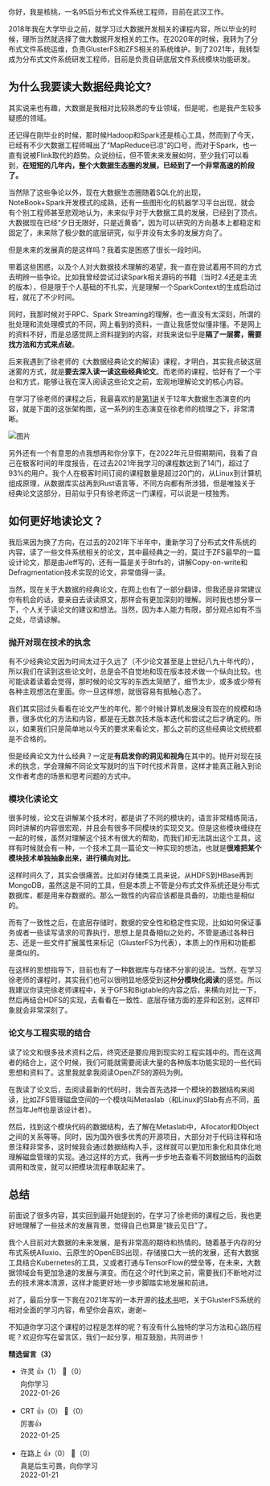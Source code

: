 你好，我是核桃，一名95后分布式文件系统工程师，目前在武汉工作。

2018年我在大学毕业之前，就学习过大数据开发相关的课程内容，所以毕业的时候，理所当然就选择了做大数据开发相关的工作。在2020年的时候，我转为了分布式文件系统运维，负责GlusterFS和ZFS相关的系统维护。到了2021年，我转型成为分布式文件系统研发工程师，目前是负责自研底层文件系统模块功能研发。

## **为什么我要读大数据经典论文?**

其实说来也有趣，大数据是我相对比较熟悉的专业领域，但是呢，也是我产生较多疑惑的领域。

还记得在刚毕业的时候，那时候Hadoop和Spark还是核心工具，然而到了今天，已经有不少大数据工程师喊出了“MapReduce已凉”的口号，而对于Spark，也一直有说被Flink取代的趋势。众说纷纭，但不管未来发展如何，至少我们可以看到，**在短短的几年内，整个大数据生态圈的发展，已经到了一个非常高速的阶段了。**

当然除了这些争论以外，现在大数据生态圈随着SQL化的出现，NoteBook+Spark开发模式的成熟，还有一些图形化的机器学习平台出现，就会有个别工程师甚至悲观地认为，未来似乎对于大数据工具的发展，已经到了顶点。大数据现在已经“夕日无限好，只是近黄昏”，因为可以研究的方向基本上都稳定和固定了，未来除了极少数的底层研究，似乎并没有太多的发展方向了。

但是未来的发展真的是这样吗？我着实是困惑了很长一段时间。

带着这些困惑，以及个人对大数据技术理解的渴望，我一直在尝试着用不同的方式去明辨一些争论。比如我曾经尝试过读Spark相关源码的书籍（当时2.4还是主流的版本），但是限于个人基础的不扎实，光是理解一个SparkContext的生成启动过程，就花了不少时间。

同时，我那时候对于RPC、Spark Streaming的理解，也一直没有太深刻，所谓的批处理和流处理模式的不同，网上看到的资料，一直让我感觉似懂非懂。不是网上的资料不好，而是总感觉网上资料提到的内容，对我来说似乎是**隔了一层雾，需要找方法和方式来点破**。

后来我遇到了徐老师的《大数据经典论文的解读》课程，才明白，其实我点破这层迷雾的方式，就是**要去深入读一读这些经典论文**。而老师的课程，恰好有了一个平台和方式，能够让我在深入阅读这些论文之前，宏观地理解论文的核心内容。

在学习了徐老师的课程之后，我最喜欢的是[第1讲](https://time.geekbang.org/column/article/418480)关于12年大数据生态演变的内容，就是下面的这张架构图，这一系列的生态演变在徐老师的梳理之下，非常清晰。

![图片](https://static001.geekbang.org/resource/image/ab/da/ab1c016f10e2454bbe72605c56fbdfda.jpg?wh=1920x1709)

另外还有一个有意思的点我想再和你分享下，在2022年元旦假期期间，我看了自己在极客时间的年度报告，在过去2021年我学习的课程数达到了14门，超过了93%的用户。我个人在极客时间订阅的课程数量是超过20门的，从Linux到计算机组成原理，从数据库实战再到Rust语言等，不同方向都有所涉猎，但是唯独关于经典论文这部分，目前似乎只有徐老师这一门课程，可以说是一枝独秀。

## **如何更好地读论文？**

我后来因为换了方向，在过去的2021年下半年中，重新学习了分布式文件系统的内容，读了一些文件系统相关的论文，其中最经典之一的，莫过于ZFS最早的一篇设计论文，那是由Jeff写的，还有一篇是关于Btrfs的，讲解Copy-on-write和Defragmentation技术实现的论文，非常值得一读。

当然，现在关于大数据的经典论文，在网上也有了一部分翻译，但我还是非常建议你有机会的话，要亲自去读读原文，那样会有更加深刻的理解。同时我也想分享一下，个人关于读论文的建议和想法。当然，因为本人能力有限，部分观点如有不当之处，尽请谅解。

### 抛开对现在技术的执念

有不少经典论文因为时间太过于久远了（不少论文甚至是上世纪八九十年代的），所以我们在读到这些论文时，总是会不自觉地和现在版本技术做一个纵向比较。也可能读着读着会觉得，那时候的论文写的东西太简陋了，细节太少，或多或少带有各种主观想法在里面。你一旦这样想，就很容易有抵触心态了。

我们其实回过头看看在论文产生的年代，那个时候计算机发展没有现在的规模和场景，很多优化的方法和内容，都是在无数次技术版本迭代和尝试之后才确定的。所以，如果我们只是简单地以今天的要求来看论文，那么之前的这些经典论文统统都是不合格的。

但是经典论文为什么经典？一定是**有启发你的洞见和视角**在其中的。抛开对现在技术的执念，学会理解不同论文写就时的当下时代技术背景，这样才能真正融入到论文作者考虑的场景和思考问题的方式中。

### 模块化读论文

很多时候，论文在讲解某个技术时，都是讲了不同的模块的，语言非常精练简洁，同时讲解的内容很宏观，并且会有很多不同模块的实现交叉。但是这些模块缠绕在一起的时候，虽然对理解这个技术有很大的帮助，而我们却无法跳出这个工具，这样有时候就会有一种，一个技术工具一篇论文一种实现的想法，也就是**很难把某个模块技术单独抽象出来，进行横向对比**。

这样时间久了，其实会很痛苦。比如对存储类工具来说，从HDFS到HBase再到MongoDB，虽然这是不同的工具，但是本质上不管是分布式文件系统还是分布式数据库，都是用来存数据的。那么一致性的内容应该都是具备的，功能也是相似的。

而有了一致性之后，在底层存储时，数据的安全性和稳定性实现，比如如何保证事务或者一些读写请求的可靠执行，思想上是具备相似之处的，不管是通过各种日志、还是一些文件扩展属性来标记（GlusterFS为代表），本质上的作用和功能都是类似的。

在这样的思想指导下，目前也有了一种数据库与存储不分家的说法。当然，在学习徐老师的课程时，其实我们也可以很明显地感受到这种**分模块化阅读**的感觉。所以我建议你读完徐老师课程中，关于GFS和Bigtable的内容之后，来横向对比一下，然后再结合HDFS的实现，去看看在一致性、底层存储方面的差异和区别，这样印象就会非常深刻了。

### 论文与工程实现的结合

读了论文和很多技术资料之后，终究还是要应用到现实的工程实践中的。而在这两者的结合上，这个时候，我们可能就需要阅读大量的各种版本功能实现的一些代码思想和资料了。这里我就拿我阅读OpenZFS的源码为例。

在我读了论文后，去阅读最新的代码时，我会首先选择一个模块的数据结构来阅读，比如ZFS管理磁盘空间的一个模块叫Metaslab（和Linux的Slab有点不同，虽然当年Jeff也是该设计者）。

然后，找到这个模块代码的数据结构，去了解在Metaslab中，Allocator和Object之间的关系等等。同时，因为国外很多优秀的开源项目，大部分对于代码注释和场景注释非常多，这时候我会通过数据结构入手，这样就可以更加形象化和具体化地理解磁盘管理的实现。通过这样的方式，我再一步步地去查看不同数据结构的函数调用和改变，就可以把模块流程串联起来了。

## **总结**

前面说了很多内容，其实回到最开始提到的，在学习了徐老师的课程之后，我也更好地理解了一些技术的发展背景，觉得自己也算是“拨云见日”了。

我个人目前对大数据的未来发展，是有非常高的期待和热情的。随着基于内存的分布式系统Alluxio、云原生的OpenEBS出现，存储接口大一统的发展，还有大数据工具结合Kubernetes的工具，又或者打通与TensorFlow的壁垒等，在未来，大数据领域会有更加急速的发展与演变。而在这个时代到来之前，需要我们不断地对过去的技术溯本清源，这样才能更好地一步步脚踏实地发展和前进。

对了，最后分享一下我在2021年写的一本开源的[技术书](https://github.com/httaotao/glusterfs-book)吧，关于GlusterFS系统的相对全面的学习内容，希望你会喜欢，谢谢~

不知道你学习这个课程的过程是怎样的呢？有没有什么独特的学习方法和心路历程呢？欢迎你写在留言区，我们一起分享，相互鼓励，共同进步！
<div><strong>精选留言（3）</strong></div><ul>
<li><span>许灵</span> 👍（1） 💬（0）<div>向你学习</div>2022-01-26</li><br/><li><span>CRT</span> 👍（0） 💬（0）<div>厉害👍</div>2022-01-25</li><br/><li><span>在路上</span> 👍（0） 💬（0）<div>真是后生可畏，向你学习</div>2022-01-21</li><br/>
</ul>